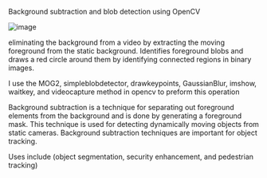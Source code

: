 Background subtraction and blob detection using OpenCV 

![image](https://github.com/jacoblovesEE/Python-Blob-Detection/assets/171279630/d3eb4ef2-9604-4eb2-b3e7-6a0ac1135d86)



eliminating the background from a video by extracting the moving foreground from the static background.
Identifies foreground blobs and draws a red circle around them by identifying connected regions in binary images. 

I use the MOG2, simpleblobdetector, drawkeypoints, GaussianBlur, imshow, waitkey, and videocapture method in opencv to preform this operation

Background subtraction is a technique for separating out foreground elements from the background and is 
done by generating a foreground mask. This technique is used for detecting dynamically moving objects 
from static cameras. Background subtraction techniques are important for object tracking. 

Uses include (object segmentation, security enhancement, and pedestrian tracking) 




